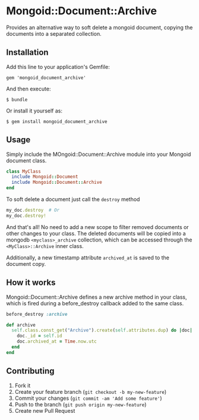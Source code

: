# Mongoid::Document::Archive

Provides an alternative way to soft delete a mongoid document, copying the documents into a separated collection.

## Installation

Add this line to your application's Gemfile:

    gem 'mongoid_document_archive'

And then execute:

    $ bundle

Or install it yourself as:

    $ gem install mongoid_document_archive

## Usage

Simply include the MOngoid::Document::Archive module into your Mongoid document class.

```ruby
class MyClass
  include Mongoid::Document
  include Mongoid::Document::Archive
end
```

To soft delete a document just call the `destroy` method

``` ruby
my_doc.destroy  # Or
my_doc.destroy!
```

And that's all! No need to add a new scope to filter removed documents or other changes to your class. The deleted documents will be copied into a mongodb `<myclass>_archive` collection, which can be accessed through the `<MyClass>::Archive` inner class.

Additionally, a new timestamp attribute `archived_at` is saved to the document copy.

## How it works

Mongoid::Document::Archive defines a new archive method in your class, which is fired during a before_destroy callback added to the same class.

``` ruby
before_destroy :archive

def archive
  self.class.const_get("Archive").create(self.attributes.dup) do |doc|
    doc._id = self.id
    doc.archived_at = Time.now.utc
  end
end
```

## Contributing

1. Fork it
2. Create your feature branch (`git checkout -b my-new-feature`)
3. Commit your changes (`git commit -am 'Add some feature'`)
4. Push to the branch (`git push origin my-new-feature`)
5. Create new Pull Request
